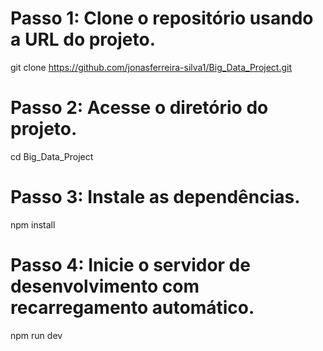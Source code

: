 # Passo 1: Clone o repositório usando a URL do projeto.
git clone https://github.com/jonasferreira-silva1/Big_Data_Project.git

# Passo 2: Acesse o diretório do projeto.
cd Big_Data_Project

# Passo 3: Instale as dependências.
npm install

# Passo 4: Inicie o servidor de desenvolvimento com recarregamento automático.
npm run dev
